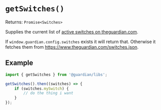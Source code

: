 # `getSwitches()`

Returns: `Promise<Switches>`

Supplies the current list of [active switches on theguardian.com](https://frontend.gutools.co.uk/dev/switchboard).

If `window.guardian.config.switches` exists it will return that. Otherwise it fetches them from https://www.theguardian.com/switches.json.

## Example

```js
import { getSwitches } from '@guardian/libs';

getSwitches().then((switches) => {
    if (switches.mySwitch) {
        // do the thing i want
    }
});
```
